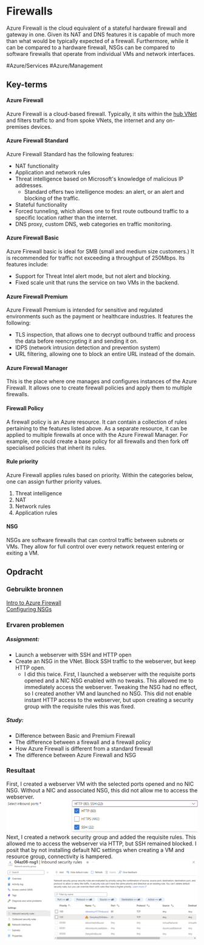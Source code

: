 # Firewalls
Azure Firewall is the cloud equivalent of a stateful hardware firewall and gateway in one. Given its NAT and DNS features it is capable of much more than what would be typically expected of a firewall. Furthermore, while it can be compared to a hardware firewall, NSGs can be compared to software firewalls that operate from individual VMs and network interfaces.

#Azure/Services #Azure/Management

## Key-terms
#### Azure Firewall
Azure Firewall is a cloud-based firewall. Typically, it sits within the [hub VNet](https://learn.microsoft.com/en-us/azure/architecture/reference-architectures/hybrid-networking/hub-spoke?tabs=cli) and filters traffic to and from spoke VNets, the internet and any on-premises devices.

#### Azure Firewall Standard
Azure Firewall Standard has the following features:
* NAT functionality
* Application and network rules
* Threat intelligence based on Microsoft's knowledge of malicious IP addresses.
	* Standard offers two intelligence modes: an alert, or an alert and blocking of the traffic.
* Stateful functionality
* Forced tunneling, which allows one to first route outbound traffic to a specific location rather than the internet.
* DNS proxy, custom DNS, web categories en traffic monitoring.

#### Azure Firewall Basic
Azure Firewall basic is ideal for SMB (small and medium size customers.) It is recommended for traffic not exceeding a throughput of 250Mbps. Its features include:
* Support for Threat Intel alert mode, but not alert and blocking.
* Fixed scale unit that runs the service on two VMs in the backend.

#### Azure Firewall Premium
Azure Firewall Premium is intended for sensitive and regulated environments such as the payment or healthcare industries. It features the following:
* TLS inspection, that allows one to decrypt outbound traffic and process the data before reencrypting it and sending it on.
* IDPS (network intrusion detection and prevention system)
* URL filtering, allowing one to block an entire URL instead of the domain.

#### Azure Firewall Manager
This is the place where one manages and configures instances of the Azure Firewall. It allows one to create firewall policies and apply them to multiple firewalls.

#### Firewall Policy
A firewall policy is an Azure resource. It can contain a collection of rules pertaining to the features listed above. As a separate resource, it can be applied to multiple firewalls at once with the Azure Firewall Manager. For example, one could create a base policy for all firewalls and then fork off specialised policies that inherit its rules.

#### Rule priority
Azure Firewall applies rules based on priority. Within the categories below, one can assign further priority values.
1. Threat intelligence
2. NAT
3. Network rules
4. Application rules

#### NSG
NSGs are software firewalls that can control traffic between subnets or VMs. They allow for full control over every network request entering or exiting a VM.

## Opdracht
### Gebruikte bronnen
[Intro to Azure Firewall](https://learn.microsoft.com/en-us/training/modules/introduction-azure-firewall/1-introduction)  
[Configuring NSGs](https://learn.microsoft.com/en-us/training/modules/configure-network-security-groups/1-introduction)  

### Ervaren problemen
##### Assignment:
* Launch a webserver with SSH and HTTP open
* Create an NSG in the VNet. Block SSH traffic to the webserver, but keep HTTP open.
	* I did this twice. First, I launched a webserver with the requisite ports opened and a NIC NSG enabled with no tweaks. This allowed me to immediately access the webserver. Tweaking the NSG had no effect, so I created another VM and launched no NSG. This did not enable instant HTTP access to the webserver, but upon creating a security group with the requisite rules this was fixed.

##### Study:
* Difference between Basic and Premium Firewall
* The difference between a firewall and a firewall policy
* How Azure Firewall is different from a standard firewall
* The difference between Azure Firewall and NSG

### Resultaat
First, I created a webserver VM with the selected ports opened and no NIC NSG. Without a NIC and associated NSG, this did not allow me to access the webserver.
![ss1](../../00_includes/AZ-08_screenshot1.png)  
Next, I created a network security group and added the requisite rules. This allowed me to access the webserver via HTTP, but SSH remained blocked. I posit that by not installing default NIC settings when creating a VM and resource group, connectivity is hampered.
![ss2](../../00_includes/AZ-08_screenshot2.png)  

